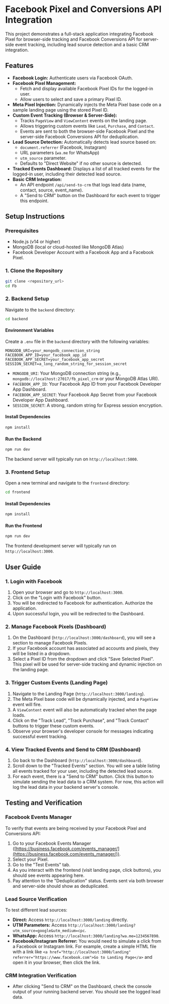 # Facebook Pixel and Conversions API Integration

This project demonstrates a full-stack application integrating Facebook Pixel for browser-side tracking and Facebook Conversions API for server-side event tracking, including lead source detection and a basic CRM integration.

## Features

-   **Facebook Login:** Authenticate users via Facebook OAuth.
-   **Facebook Pixel Management:**
    -   Fetch and display available Facebook Pixel IDs for the logged-in user.
    -   Allow users to select and save a primary Pixel ID.
-   **Meta Pixel Injection:** Dynamically injects the Meta Pixel base code on a sample landing page using the stored Pixel ID.
-   **Custom Event Tracking (Browser & Server-Side):**
    -   Tracks `PageView` and `ViewContent` events on the landing page.
    -   Allows triggering custom events like `Lead`, `Purchase`, and `Contact`.
    -   Events are sent to both the browser-side Facebook Pixel and the server-side Facebook Conversions API for deduplication.
-   **Lead Source Detection:** Automatically detects lead source based on:
    -   `document.referrer` (Facebook, Instagram)
    -   URL parameters (`wa.me` for WhatsApp)
    -   `utm_source` parameter.
    -   Defaults to "Direct Website" if no other source is detected.
-   **Tracked Events Dashboard:** Displays a list of all tracked events for the logged-in user, including their detected lead source.
-   **Basic CRM Integration:**
    -   An API endpoint `/api/send-to-crm` that logs lead data (name, contact, source, event_name).
    -   A "Send to CRM" button on the Dashboard for each event to trigger this endpoint.

## Setup Instructions

### Prerequisites

-   Node.js (v14 or higher)
-   MongoDB (local or cloud-hosted like MongoDB Atlas)
-   Facebook Developer Account with a Facebook App and a Facebook Pixel.

### 1. Clone the Repository

```bash
git clone <repository_url>
cd Fb
```

### 2. Backend Setup

Navigate to the `backend` directory:

```bash
cd backend
```

#### Environment Variables

Create a `.env` file in the `backend` directory with the following variables:

```env
MONGODB_URI=your_mongodb_connection_string
FACEBOOK_APP_ID=your_facebook_app_id
FACEBOOK_APP_SECRET=your_facebook_app_secret
SESSION_SECRET=a_long_random_string_for_session_secret
```

-   `MONGODB_URI`: Your MongoDB connection string (e.g., `mongodb://localhost:27017/fb_pixel_crm` or your MongoDB Atlas URI).
-   `FACEBOOK_APP_ID`: Your Facebook App ID from your Facebook Developer App Dashboard.
-   `FACEBOOK_APP_SECRET`: Your Facebook App Secret from your Facebook Developer App Dashboard.
-   `SESSION_SECRET`: A strong, random string for Express session encryption.

#### Install Dependencies

```bash
npm install
```

#### Run the Backend

```bash
npm run dev
```

The backend server will typically run on `http://localhost:5000`.

### 3. Frontend Setup

Open a new terminal and navigate to the `frontend` directory:

```bash
cd frontend
```

#### Install Dependencies

```bash
npm install
```

#### Run the Frontend

```bash
npm run dev
```

The frontend development server will typically run on `http://localhost:3000`.

## User Guide

### 1. Login with Facebook

1.  Open your browser and go to `http://localhost:3000`.
2.  Click on the "Login with Facebook" button.
3.  You will be redirected to Facebook for authentication. Authorize the application.
4.  Upon successful login, you will be redirected to the Dashboard.

### 2. Manage Facebook Pixels (Dashboard)

1.  On the Dashboard (`http://localhost:3000/dashboard`), you will see a section to manage Facebook Pixels.
2.  If your Facebook account has associated ad accounts and pixels, they will be listed in a dropdown.
3.  Select a Pixel ID from the dropdown and click "Save Selected Pixel". This pixel will be used for server-side tracking and dynamic injection on the landing page.

### 3. Trigger Custom Events (Landing Page)

1.  Navigate to the Landing Page (`http://localhost:3000/landing`).
2.  The Meta Pixel base code will be dynamically injected, and a `PageView` event will fire.
3.  A `ViewContent` event will also be automatically tracked when the page loads.
4.  Click on the "Track Lead", "Track Purchase", and "Track Contact" buttons to trigger these custom events.
5.  Observe your browser's developer console for messages indicating successful event tracking.

### 4. View Tracked Events and Send to CRM (Dashboard)

1.  Go back to the Dashboard (`http://localhost:3000/dashboard`).
2.  Scroll down to the "Tracked Events" section. You will see a table listing all events tracked for your user, including the detected lead source.
3.  For each event, there is a "Send to CRM" button. Click this button to simulate sending the lead data to a CRM system. For now, this action will log the lead data in your backend server's console.

## Testing and Verification

### Facebook Events Manager

To verify that events are being received by your Facebook Pixel and Conversions API:

1.  Go to your Facebook Events Manager ([https://business.facebook.com/events_manager/](https://business.facebook.com/events_manager/)).
2.  Select your Pixel.
3.  Go to the "Test Events" tab.
4.  As you interact with the frontend (visit landing page, click buttons), you should see events appearing here.
5.  Pay attention to the "Deduplication" status. Events sent via both browser and server-side should show as deduplicated.

### Lead Source Verification

To test different lead sources:

-   **Direct:** Access `http://localhost:3000/landing` directly.
-   **UTM Parameters:** Access `http://localhost:3000/landing?utm_source=google&utm_medium=cpc`.
-   **WhatsApp:** Access `http://localhost:3000/landing?wa.me=1234567890`.
-   **Facebook/Instagram Referrer:** You would need to simulate a click from a Facebook or Instagram link. For example, create a simple HTML file with a link like `<a href="http://localhost:3000/landing" referrer="https://www.facebook.com">Go to Landing Page</a>` and open it in your browser, then click the link.

### CRM Integration Verification

-   After clicking "Send to CRM" on the Dashboard, check the console output of your running backend server. You should see the logged lead data.
